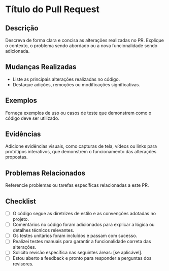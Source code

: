 # Título do Pull Request

## Descrição

Descreva de forma clara e concisa as alterações realizadas no PR. Explique o contexto, o problema sendo abordado ou a nova funcionalidade sendo adicionada.

## Mudanças Realizadas

- Liste as principais alterações realizadas no código.
- Destaque adições, remoções ou modificações significativas.

## Exemplos

Forneça exemplos de uso ou casos de teste que demonstrem como o código deve ser utilizado.

## Evidências

Adicione evidências visuais, como capturas de tela, vídeos ou links para protótipos interativos, que demonstrem o funcionamento das alterações propostas.

## Problemas Relacionados

Referencie problemas ou tarefas específicas relacionadas a este PR.

## Checklist

- [ ] O código segue as diretrizes de estilo e as convenções adotadas no projeto.
- [ ] Comentários no código foram adicionados para explicar a lógica ou detalhes técnicos relevantes.
- [ ] Os testes unitários foram incluídos e passam com sucesso.
- [ ] Realizei testes manuais para garantir a funcionalidade correta das alterações.
- [ ] Solicito revisão específica nas seguintes áreas: [se aplicável].
- [ ] Estou aberto a feedback e pronto para responder a perguntas dos revisores.
